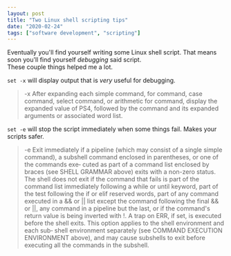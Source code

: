 ```yaml
---
layout: post
title: "Two Linux shell scripting tips"
date: "2020-02-24"
tags: ["software development", "scripting"]
---
```


Eventually you'll find yourself writing some Linux shell script. That means soon you'll find yourself _debugging_ said script.  
These couple things helped me a lot.

`set -x` will display output that is _very_ useful for debugging.

> -x      After  expanding each simple command, for command, case command, select command, or arithmetic for command, display the expanded value of PS4, followed by the command and its expanded arguments or associated word list.

`set -e` will stop the script immediately when some things fail. Makes your scripts safer.

> -e      Exit  immediately  if  a pipeline (which may consist of a single simple command),  a subshell command enclosed in parentheses, or one of the commands exe‐
                      cuted as part of a command list enclosed by braces (see SHELL GRAMMAR above) exits with a non-zero status.  The shell does not exit if  the  command  that
                      fails  is  part  of the command list immediately following a while or until keyword, part of the test following the if or elif reserved words, part of any
                      command executed in a && or || list except the command following the final && or ||, any command in a pipeline but the last, or if  the  command's  return
                      value  is  being  inverted with !.  A trap on ERR, if set, is executed before the shell exits.  This option applies to the shell environment and each sub‐
		      shell environment separately (see COMMAND EXECUTION ENVIRONMENT above), and may cause subshells to exit before executing all the commands in the subshell.

